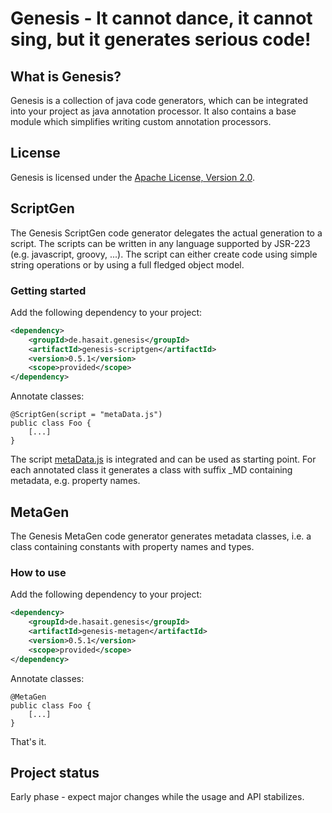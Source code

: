 # Genesis - It cannot dance, it cannot sing, but it generates serious code!

## What is Genesis?
Genesis is a collection of java code generators, which can be integrated into your project as java annotation processor.
It also contains a base module which simplifies writing custom annotation processors. 

## License
Genesis is licensed under the [Apache License, Version 2.0](http://www.apache.org/licenses/LICENSE-2.0).

## ScriptGen
The Genesis ScriptGen code generator delegates the actual generation to a script. The scripts can be written in any language supported by JSR-223 (e.g. javascript, groovy, ...).
The script can either create code using simple string operations or by using a full fledged object model. 

### Getting started
Add the following dependency to your project:
```xml
<dependency>
    <groupId>de.hasait.genesis</groupId>
    <artifactId>genesis-scriptgen</artifactId>
    <version>0.5.1</version>
    <scope>provided</scope>
</dependency>
```

Annotate classes:
```
@ScriptGen(script = "metaData.js")
public class Foo {
    [...]
}
```

The script [metaData.js](scriptgen/src/main/resources/genesis/metaData.js) is integrated and can be used as starting point.
For each annotated class it generates a class with suffix _MD containing metadata, e.g. property names.

## MetaGen
The Genesis MetaGen code generator generates metadata classes, i.e. a class containing constants with property names and types.
 
### How to use
Add the following dependency to your project:
```xml
<dependency>
    <groupId>de.hasait.genesis</groupId>
    <artifactId>genesis-metagen</artifactId>
    <version>0.5.1</version>
    <scope>provided</scope>
</dependency>
```

Annotate classes:
```
@MetaGen
public class Foo {
    [...]
}
```

That's it.

## Project status
Early phase - expect major changes while the usage and API stabilizes.
